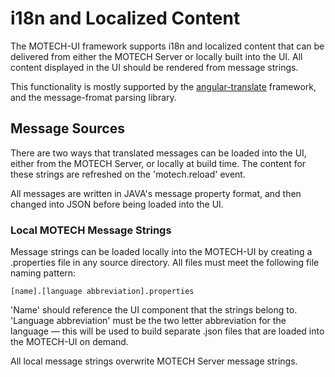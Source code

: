 # i18n and Localized Content
The MOTECH-UI framework supports i18n and localized content that can be delivered from either the MOTECH Server or locally built into the UI. All content displayed in the UI should be rendered from message strings.

This functionality is mostly supported by the [angular-translate]() framework, and the message-fromat parsing library.

## Message Sources
There are two ways that translated messages can be loaded into the UI, either from the MOTECH Server, or locally at build time. The content for these strings are refreshed on the 'motech.reload' event.

All messages are written in JAVA's message property format, and then changed into JSON before being loaded into the UI.

### Local MOTECH Message Strings
Message strings can be loaded locally into the MOTECH-UI by creating a .properties file in any source directory. All files must meet the following file naming pattern:

```
[name].[language abbreviation].properties
```

'Name' should reference the UI component that the strings belong to. 'Language abbreviation' must be the two letter abbreviation for the language — this will be used to build separate .json files that are loaded into the MOTECH-UI on demand.

All local message strings overwrite MOTECH Server message strings.
